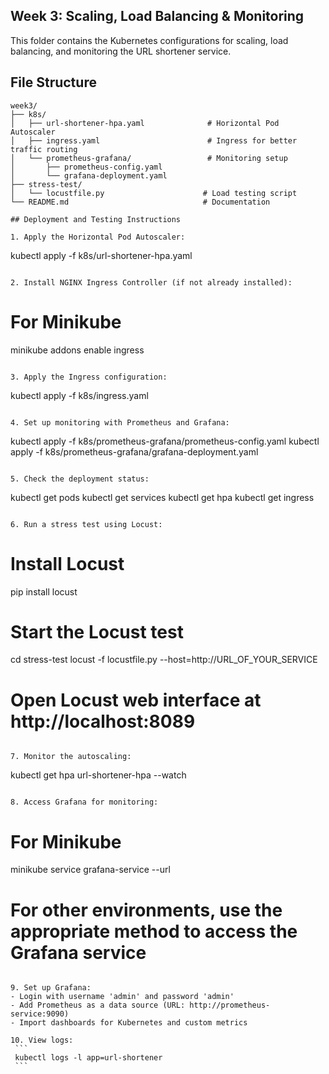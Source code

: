 ## Week 3: Scaling, Load Balancing & Monitoring

This folder contains the Kubernetes configurations for scaling, load balancing, and monitoring the URL shortener service.

## File Structure
```
week3/
├── k8s/
│   ├── url-shortener-hpa.yaml              # Horizontal Pod Autoscaler
│   ├── ingress.yaml                        # Ingress for better traffic routing
│   └── prometheus-grafana/                 # Monitoring setup
│       ├── prometheus-config.yaml
│       └── grafana-deployment.yaml
├── stress-test/
│   └── locustfile.py                      # Load testing script
└── README.md                              # Documentation

## Deployment and Testing Instructions

1. Apply the Horizontal Pod Autoscaler:
   ```
   kubectl apply -f k8s/url-shortener-hpa.yaml
   ```

2. Install NGINX Ingress Controller (if not already installed):
   ```
   # For Minikube
   minikube addons enable ingress
 
   ```

3. Apply the Ingress configuration:
   ```
   kubectl apply -f k8s/ingress.yaml
   ```

4. Set up monitoring with Prometheus and Grafana:
   ```
   kubectl apply -f k8s/prometheus-grafana/prometheus-config.yaml
   kubectl apply -f k8s/prometheus-grafana/grafana-deployment.yaml
   ```

5. Check the deployment status:
   ```
   kubectl get pods
   kubectl get services
   kubectl get hpa
   kubectl get ingress
   ```

6. Run a stress test using Locust:
   ```
   # Install Locust
   pip install locust
   
   # Start the Locust test
   cd stress-test
   locust -f locustfile.py --host=http://URL_OF_YOUR_SERVICE
   
   # Open Locust web interface at http://localhost:8089
   ```

7. Monitor the autoscaling:
   ```
   kubectl get hpa url-shortener-hpa --watch
   ```

8. Access Grafana for monitoring:
   ```
   # For Minikube
   minikube service grafana-service --url
   
   # For other environments, use the appropriate method to access the Grafana service
   ```

9. Set up Grafana:
   - Login with username 'admin' and password 'admin'
   - Add Prometheus as a data source (URL: http://prometheus-service:9090)
   - Import dashboards for Kubernetes and custom metrics

10. View logs:
    ```
    kubectl logs -l app=url-shortener
    ```